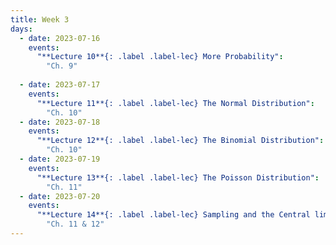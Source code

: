 ```yaml
---
title: Week 3
days:
  - date: 2023-07-16
    events:
      "**Lecture 10**{: .label .label-lec} More Probability":
        "Ch. 9"
      
  - date: 2023-07-17
    events:
      "**Lecture 11**{: .label .label-lec} The Normal Distribution": 
        "Ch. 10"
  - date: 2023-07-18
    events:
      "**Lecture 12**{: .label .label-lec} The Binomial Distribution":
        "Ch. 10"
  - date: 2023-07-19
    events:
      "**Lecture 13**{: .label .label-lec} The Poisson Distribution":
        "Ch. 11"
  - date: 2023-07-20
    events:
      "**Lecture 14**{: .label .label-lec} Sampling and the Central limit theorem":
        "Ch. 11 & 12"
---
```

